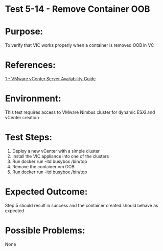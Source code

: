 Test 5-14 - Remove Container OOB
=======

# Purpose:
To verify that VIC works properly when a container is removed OOB in VC

# References:
[1 - VMware vCenter Server Availability Guide](http://www.vmware.com/files/pdf/techpaper/vmware-vcenter-server-availability-guide.pdf)

# Environment:
This test requires access to VMware Nimbus cluster for dynamic ESXi and vCenter creation

# Test Steps:
1. Deploy a new vCenter with a simple cluster
2. Install the VIC appliance into one of the clusters
3. Run docker run -itd busybox /bin/top
4. Remove the container vm OOB
5. Run docker run -itd busybox /bin/top

# Expected Outcome:
Step 5 should result in success and the container created should behave as expected

# Possible Problems:
None
